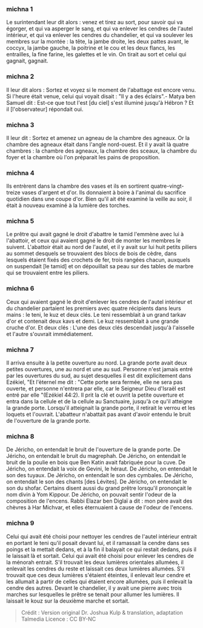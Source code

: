 
### michna 1
Le surintendant leur dit alors : venez et tirez au sort, pour savoir qui va égorger, et qui va asperger le sang, et qui va enlever les cendres de l'autel intérieur, et qui va enlever les cendres du chandelier, et qui va soulever les membres sur la montée : la tête, la jambe droite, les deux pattes avant, le coccyx, la jambe gauche, la poitrine et le cou et les deux flancs, les entrailles, la fine farine, les galettes et le vin. On tirait au sort et celui qui gagnait, gagnait.

### michna 2
Il leur dit alors : Sortez et voyez si le moment de l'abattage est encore venu. Si l'heure était venue, celui qui voyait disait : "Il y a des éclairs".- Matya ben Samuel dit : Est-ce que tout l'est [du ciel] s'est illuminé jusqu'à Hébron ? Et il [l'observateur] répondait oui.

### michna 3
Il leur dit : Sortez et amenez un agneau de la chambre des agneaux. Or la chambre des agneaux était dans l'angle nord-ouest. Et il y avait là quatre chambres : la chambre des agneaux, la chambre des sceaux, la chambre du foyer et la chambre où l'on préparait les pains de proposition.

### michna 4
Ils entrèrent dans la chambre des vases et ils en sortirent quatre-vingt-treize vases d'argent et d'or. Ils donnaient à boire à l'animal du sacrifice quotidien dans une coupe d'or. Bien qu'il ait été examiné la veille au soir, il était à nouveau examiné à la lumière des torches.

### michna 5
Le prêtre qui avait gagné le droit d'abattre le tamid l'emmène avec lui à l'abattoir, et ceux qui avaient gagné le droit de monter les membres le suivent. L'abattoir était au nord de l'autel, et il y avait sur lui huit petits piliers au sommet desquels se trouvaient des blocs de bois de cèdre, dans lesquels étaient fixés des crochets de fer, trois rangées chacun, auxquels on suspendait [le tamid] et on dépouillait sa peau sur des tables de marbre qui se trouvaient entre les piliers.

### michna 6
Ceux qui avaient gagné le droit d'enlever les cendres de l'autel intérieur et du chandelier partaient les premiers avec quatre récipients dans leurs mains : le teni, le kuz et deux clés. Le teni ressemblait à un grand tarkav d'or et contenait deux kavs et demi. Le kuz ressemblait à une grande cruche d'or. Et deux clés : L'une des deux clés descendait jusqu'à l'aisselle et l'autre s'ouvrait immédiatement.

### michna 7
Il arriva ensuite à la petite ouverture au nord. La grande porte avait deux petites ouvertures, une au nord et une au sud. Personne n'est jamais entré par les ouvertures du sud, au sujet desquelles il est dit explicitement dans Ezékiel, "Et l'èternel me dit : "Cette porte sera fermée, elle ne sera pas ouverte, et personne n'entrera par elle, car le Seigneur Dieu d'Israël est entré par elle "(Ezékiel 44:2). Il prit la clé et ouvrit la petite ouverture et entra dans la cellule et de la cellule au Sanctuaire, jusqu'à ce qu'il atteigne la grande porte. Lorsqu'il atteignait la grande porte, il retirait le verrou et les loquets et l'ouvrait. L'abatteur n'abattait pas avant d'avoir entendu le bruit de l'ouverture de la grande porte.

### michna 8
De Jéricho, on entendait le bruit de l'ouverture de la grande porte. De Jéricho, on entendait le bruit du magrephah. De Jéricho, on entendait le bruit de la poulie en bois que Ben Katin avait fabriquée pour la cuve. De Jéricho, on entendait la voix de Gevini, le héraut. De Jéricho, on entendait le son des tuyaux. De Jéricho, on entendait le son des cymbales. De Jéricho, on entendait le son des chants [des Lévites]. De Jéricho, on entendait le son du shofar. Certains disent aussi du grand prêtre lorsqu'il prononçait le nom divin à Yom Kippour. De Jéricho, on pouvait sentir l'odeur de la composition de l'encens. Rabbi Elazar ben Diglaï a dit : mon père avait des chèvres à Har Michvar, et elles éternuaient à cause de l'odeur de l'encens.

### michna 9
Celui qui avait été choisi pour nettoyer les cendres de l'autel intérieur entrait en portant le teni qu'il posait devant lui, et il ramassait la cendre dans ses poings et la mettait dedans, et à la fin il balayait ce qui restait dedans, puis il le laissait là et sortait. Celui qui avait été choisi pour enlever les cendres de la ménorah entrait. S'il trouvait les deux lumières orientales allumées, il enlevait les cendres du reste et laissait ces deux lumières allumées. S'il trouvait que ces deux lumières s'étaient éteintes, il enlevait leur cendre et les allumait à partir de celles qui étaient encore allumées, puis il enlevait la cendre des autres. Devant le chandelier, il y avait une pierre avec trois marches sur lesquelles le prêtre se tenait pour allumer les lumières. Il laissait le kouz sur la deuxième marche et sortait.

>Crédit : Version original Dr. Joshua Kulp & translation, adaptation Talmedia
>Licence : CC BY-NC